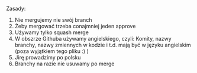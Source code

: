 Zasady:
1. Nie mergujemy nie swój branch
2. Żeby mergować trzeba conajmniej jeden approve
3. Używamy tylko squash merge
4. W obszrze Githuba używamy angielskiego, czyli: Komity, nazwy branchy, nazwy zmiennych w kodzie i t.d. mają być w języku angielskim (poza wyjątkiem tego pliku :) )
  1. Jirę prowadzimy po polsku
5. Branchy na razie nie usuwamy po merge
